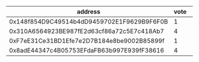 address|vote|timestamp|signature
---|---|---|---
0x148f854D9C49514b4dD9459702E1F9629B9F6F0B|1|1603204072|0x968c978834c3e01b52d8cdc0e304c380f69c4b331a054463e845f1f12f9fd0f363217ac1dcee19096a8ff39b2baf11b011d76fbb1788dbf9636f0f5f8923010c1c
0x310A6564923BE987fE2d63cf86a72c5E7c418Ab7|4|1603204922|0xed2adfb2d14815b19000eeaaa30e1dbdbf2061b2bc070ffb09af3340e2f0918a04611fadd66897c76bacc57fc26d79198048c9685def58dcacdb9ea3c692dcc11b
0xF7eE31Ce31BD1Efe7e2D7B184e8be9002B85899f|1|1603206683|0xa4d9c2279b1628d5c6dd90e464af8a39eacdeddc3911a4f51b8d3dfed24a91e45a20863925ad804962935aec3389c7da0083b0c6498bba12e8b619a3037b7a291c
0x8adE44347c4B05753EFdaFB63b997E939fF38616|4|1603206863|0x934fa58f34637c56c46a90ecbeaffbdb41de7892d8f3c608e20cb1693c00dcc450eb14f195be2d1d4bb785ab81105d233e58ce2766d97bcb5b158d4afa5404e91b